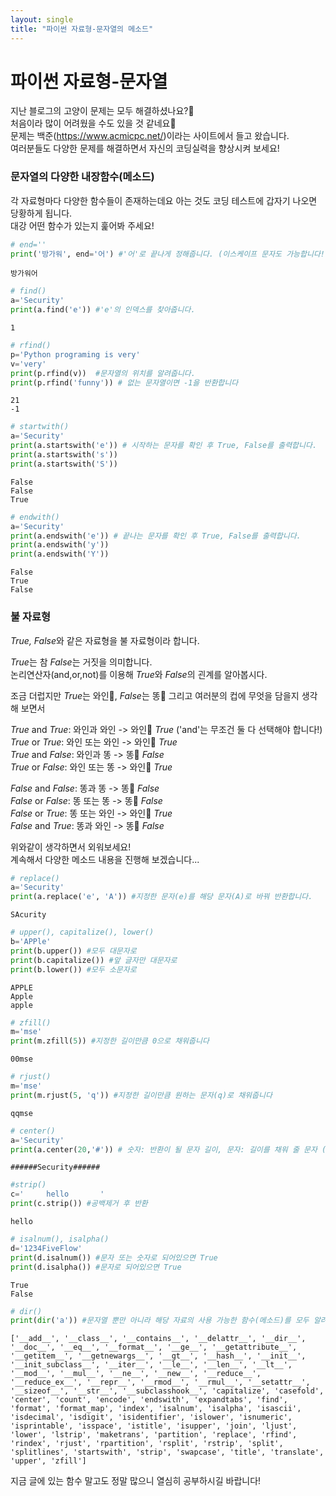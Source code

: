 ```yaml
---
layout: single
title: "파이썬 자료형-문자열의 메소드"
---
```


# 파이썬 자료형-문자열
지난 블로그의 고양이 문제는 모두 해결하셨나요?🧐  
처음이라 많이 어려웠을 수도 있을 것 같네요🤯  
문제는 백준(https://www.acmicpc.net/)이라는 사이트에서 들고 왔습니다.  
여러분들도 다양한 문제를 해결하면서 자신의 코딩실력을 향상시켜 보세요! 

### 문자열의 다양한 내장함수(메소드)
각 자료형마다 다양한 함수들이 존재하는데요 아는 것도 코딩 테스트에 갑자기 나오면 당황하게 됩니다.  
대강 어떤 함수가 있는지 훑어봐 주세요!  


```python
# end=''
print('방가워', end='어') #'어'로 끝나게 정해줍니다. (이스케이프 문자도 가능합니다!)
```

    방가워어


```python
# find()
a='Security'
print(a.find('e')) #'e'의 인덱스를 찾아줍니다.
```

    1
    


```python
# rfind()
p='Python programing is very'
v='very'
print(p.rfind(v))  #문자열의 위치를 알려줍니다.
print(p.rfind('funny')) # 없는 문자열이면 -1을 반환합니다
```

    21
    -1
    


```python
# startwith()
a='Security'
print(a.startswith('e')) # 시작하는 문자를 확인 후 True, False를 출력합니다.
print(a.startswith('s'))
print(a.startswith('S')) 
```

    False
    False
    True
    


```python
# endwith()
a='Security'
print(a.endswith('e')) # 끝나는 문자를 확인 후 True, False를 출력합니다.
print(a.endswith('y'))
print(a.endswith('Y')) 
```

    False
    True
    False
    

### 불 자료형  
*True, False*와 같은 자료형을 불 자료형이라 합니다.  

*True*는 참 *False*는 거짓을 의미합니다.  
논리연산자(and,or,not)를 이용해 *True*와 *False*의 괸계를 알아봅시다. 

조금 더럽지만 *True*는 와인🍷, *False*는 똥💩 그리고 여러분의 컵에 무엇을 담을지 생각해 보면서
  
 *True* and *True*: 와인과 와인 -> 와인🍷 *True* ('and'는 무조건 둘 다 선택해야 합니다!)    
 *True* or *True*:  와인 또는 와인 -> 와인🍷 *True*  
 *True* and *False*: 와인과 똥 -> 똥💩 *False*   
 *True* or *False*:  와인 또는 똥 -> 와인🍷 *True*  

*False* and *False*: 똥과 똥 -> 똥💩 *False*   
*False* or *False*: 똥 또는 똥 -> 똥💩 *False*   
*False* or *True*: 똥 또는 와인 -> 와인🍷 *True*   
*False* and *True*: 똥과 와인 -> 똥💩 *False*  

위와같이 생각하면서 외워보세요!  
계속해서 다양한 메소드 내용을 진행해 보겠습니다...


```python
# replace()
a='Security'
print(a.replace('e', 'A')) #지정한 문자(e)를 해당 문자(A)로 바꿔 반환합니다.
```

    SAcurity
    


```python
# upper(), capitalize(), lower()
b='APPle'
print(b.upper()) #모두 대문자로
print(b.capitalize()) #앞 글자만 대문자로
print(b.lower()) #모두 소문자로
```

    APPLE
    Apple
    apple
    


```python
# zfill()
m='mse'
print(m.zfill(5)) #지정한 길이만큼 0으로 채워줍니다
```

    00mse
    


```python
# rjust()
m='mse'
print(m.rjust(5, 'q')) #지정한 길이만큼 원하는 문자(q)로 채워줍니다
```

    qqmse
    


```python
# center()
a='Security'
print(a.center(20,'#')) # 숫자: 반환이 될 문자 길이, 문자: 길이를 채워 줄 문자 (원래 문자를 중간에 두고 채워줍니다.)
```

    ######Security######
    


```python
#strip()
c='     hello       '
print(c.strip()) #공백제거 후 반환
```

    hello
    


```python
# isalnum(), isalpha()
d='1234FiveFlow'
print(d.isalnum()) #문자 또는 숫자로 되어있으면 True
print(d.isalpha()) #문자로 되어있으면 True
```

    True
    False
    


```python
# dir()
print(dir('a')) #문자열 뿐만 아니라 해당 자료의 사용 가능한 함수(메소드)를 모두 알려줌 
```

    ['__add__', '__class__', '__contains__', '__delattr__', '__dir__', '__doc__', '__eq__', '__format__', '__ge__', '__getattribute__', '__getitem__', '__getnewargs__', '__gt__', '__hash__', '__init__', '__init_subclass__', '__iter__', '__le__', '__len__', '__lt__', '__mod__', '__mul__', '__ne__', '__new__', '__reduce__', '__reduce_ex__', '__repr__', '__rmod__', '__rmul__', '__setattr__', '__sizeof__', '__str__', '__subclasshook__', 'capitalize', 'casefold', 'center', 'count', 'encode', 'endswith', 'expandtabs', 'find', 'format', 'format_map', 'index', 'isalnum', 'isalpha', 'isascii', 'isdecimal', 'isdigit', 'isidentifier', 'islower', 'isnumeric', 'isprintable', 'isspace', 'istitle', 'isupper', 'join', 'ljust', 'lower', 'lstrip', 'maketrans', 'partition', 'replace', 'rfind', 'rindex', 'rjust', 'rpartition', 'rsplit', 'rstrip', 'split', 'splitlines', 'startswith', 'strip', 'swapcase', 'title', 'translate', 'upper', 'zfill']
    

지금 글에 있는 함수 말고도 정말 많으니 열심히 공부하시길 바랍니다!



